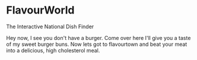 # FlavourWorld
The Interactive National Dish Finder

Hey now, I see you don't have a burger. Come over here I'll give you a taste of my sweet burger buns. Now lets got to flavourtown and beat your meat into a delicious, high cholesterol meal.
